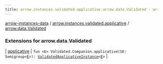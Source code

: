```yaml
---
title: arrow.instances.validated.applicative.arrow.data.Validated - arrow-instances-data
---
```


[arrow-instances-data](../../index.html) / [arrow.instances.validated.applicative](../index.html) / [arrow.data.Validated](./index.html)

### Extensions for arrow.data.Validated

| [applicative](applicative.html) | `fun <E> Validated.Companion.applicative(SE: Semigroup<`[`E`](applicative.html#E)`>): `[`ValidatedApplicativeInstance`](../../arrow.instances/-validated-applicative-instance/index.html)`<`[`E`](applicative.html#E)`>` |

